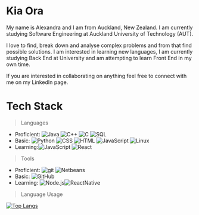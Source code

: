 # Kia Ora
My name is Alexandra and I am from Auckland, New Zealand. I am currently studying Software Engineering at Auckland University of Technology (AUT).

I love to find, break down and analyse complex problems and from that find possible solutions. I am interested in learning new languages, I am currently studying Back End at University and am attempting to learn Front End in my own time.

If you are interested in collaborating on anything feel free to connect with me on my LinkedIn page.

# Tech Stack
>Languages
- Proficient: ![Java](https://img.shields.io/badge/-Java-red?style=flat-circle&logo=java) ![C++](https://img.shields.io/badge/-C++-green?style=flat-circle&logo=C++) ![C](https://img.shields.io/badge/-C-blue?style=flat-circle&logo=C) ![SQL](https://img.shields.io/badge/-SQL-orange?style=flat-circle&logo=SQL)
- Basic: ![Python](https://img.shields.io/badge/-Python-blue?style-flat-circle&logo=Python) ![CSS](https://img.shields.io/badge/-CSS-yellow?style-flat-circle&logo=CSS) ![HTML](https://img.shields.io/badge/-HTML-green?style-flat-circle&logo=HTML) ![JavaScript](https://img.shields.io/badge/-JavaScript-gray?style-flat-circle&logo=JavaScript) ![Linux](https://img.shields.io/badge/-Linux-purple?style-flat-circle&logo=Linux)
- Learning:![JavaScript](https://img.shields.io/badge/-JavaScript-gray?style-flat-circle&logo=JavaScript) ![React](https://img.shields.io/badge/-React-pink?style-flat-circle&logo=React)

>Tools
- Proficient: ![git](https://img.shields.io/badge/-git-orange?style-flat-circle&logo=git) ![Netbeans](https://img.shields.io/badge/-Netbeans-yellow?style-flat-circle&logo=Netbeans)
- Basic: ![GitHub](https://img.shields.io/badge/-GitHub-gray?style-flat-circle&logo=GitHub)
- Learning: ![Node.js](https://img.shields.io/badge/-Node.js-pink?style-flat-circle&logo=Node.js)![ReactNative](https://img.shields.io/badge/-ReactNative-purple?style-flat-circle&logo=ReactNative)

>Language Usage

[![Top Langs](https://github-readme-stats.vercel.app/api/top-langs/?username=AlexandraHutchby&layout=compact)](https://github.com/AlexandraHutchby/github-readme-stats)
<!--
**AlexandraHutchby/AlexandraHutchby** is a ✨ _special_ ✨ repository because its `README.md` (this file) appears on your GitHub profile.

Here are some ideas to get you started:

- 🔭 I’m currently working on ...
- 🌱 I’m currently learning ...
- 👯 I’m looking to collaborate on ...
- 🤔 I’m looking for help with ...
- 💬 Ask me about ...
- 📫 How to reach me: ...
- 😄 Pronouns: ...
- ⚡ Fun fact: ...
-->
